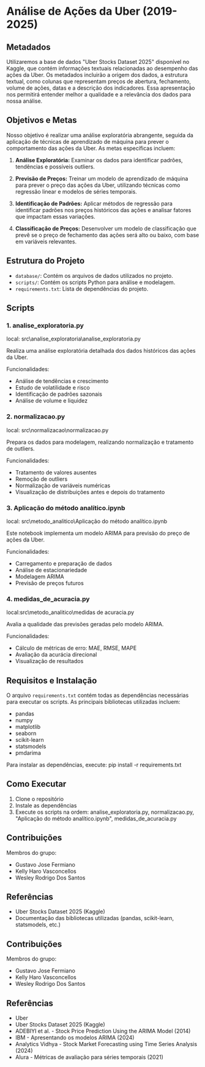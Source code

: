 # Análise de Ações da Uber (2019-2025) 

## Metadados
Utilizaremos a base de dados "Uber Stocks Dataset 2025" disponível no Kaggle, que contém informações textuais relacionadas ao desempenho das ações da Uber. Os metadados incluirão a origem dos dados, a estrutura textual, como colunas que representam preços de abertura, fechamento, volume de ações, datas e a descrição dos indicadores. Essa apresentação nos permitirá entender melhor a qualidade e a relevância dos dados para nossa análise.

## Objetivos e Metas
Nosso objetivo é realizar uma análise exploratória abrangente, seguida da aplicação de técnicas de aprendizado de máquina para prever o comportamento das ações da Uber. As metas específicas incluem:

1. **Análise Exploratória:** Examinar os dados para identificar padrões, tendências e possíveis outliers.

2. **Previsão de Preços:** Treinar um modelo de aprendizado de máquina para prever o preço das ações da Uber, utilizando técnicas como regressão linear e modelos de séries temporais.

3. **Identificação de Padrões:** Aplicar métodos de regressão para identificar padrões nos preços históricos das ações e analisar fatores que impactam essas variações.

4. **Classificação de Preços:** Desenvolver um modelo de classificação que prevê se o preço de fechamento das ações será alto ou baixo, com base em variáveis relevantes.

## Estrutura do Projeto

- `database/`: Contém os arquivos de dados utilizados no projeto.
- `scripts/`: Contém os scripts Python para análise e modelagem.
- `requirements.txt`: Lista de dependências do projeto.

## Scripts

### 1. analise_exploratoria.py
local: src\analise_exploratoria\analise_exploratoria.py

Realiza uma análise exploratória detalhada dos dados históricos das ações da Uber.

Funcionalidades:
- Análise de tendências e crescimento
- Estudo de volatilidade e risco
- Identificação de padrões sazonais
- Análise de volume e liquidez

### 2. normalizacao.py
local: src\normalizacao\normalizacao.py

Prepara os dados para modelagem, realizando normalização e tratamento de outliers.

Funcionalidades:
- Tratamento de valores ausentes
- Remoção de outliers
- Normalização de variáveis numéricas
- Visualização de distribuições antes e depois do tratamento

### 3. Aplicação do método analítico.ipynb
local: src\metodo_analitico\Aplicação do método analítico.ipynb

Este notebook implementa um modelo ARIMA para previsão do preço de ações da Uber.

Funcionalidades:
- Carregamento e preparação de dados
- Análise de estacionariedade
- Modelagem ARIMA
- Previsão de preços futuros

### 4. medidas_de_acuracia.py
local:src\metodo_analitico\medidas de acuracia.py

Avalia a qualidade das previsões geradas pelo modelo ARIMA.

Funcionalidades:
- Cálculo de métricas de erro: MAE, RMSE, MAPE
- Avaliação da acurácia direcional
- Visualização de resultados

## Requisitos e Instalação

O arquivo `requirements.txt` contém todas as dependências necessárias para executar os scripts. As principais bibliotecas utilizadas incluem:

- pandas
- numpy
- matplotlib
- seaborn
- scikit-learn
- statsmodels
- pmdarima

Para instalar as dependências, execute:
pip install -r requirements.txt


## Como Executar

1. Clone o repositório
2. Instale as dependências
3. Execute os scripts na ordem: analise_exploratoria.py, normalizacao.py, "Aplicação do método analítico.ipynb", medidas_de_acuracia.py

## Contribuições

Membros do grupo:
- Gustavo Jose Fermiano
- Kelly Haro Vasconcellos 
- Wesley Rodrigo Dos Santos

## Referências

- Uber Stocks Dataset 2025 (Kaggle)
- Documentação das bibliotecas utilizadas (pandas, scikit-learn, statsmodels, etc.)


## Contribuições
Membros do grupo:

* Gustavo Jose Fermiano
* Kelly Haro Vasconcellos 
* Wesley Rodrigo Dos Santos 



## Referências
- Uber 
- Uber Stocks Dataset 2025 (Kaggle)
- ADEBIYI et al. - Stock Price Prediction Using the ARIMA Model (2014)
- IBM - Apresentando os modelos ARIMA (2024)
- Analytics Vidhya - Stock Market Forecasting using Time Series Analysis (2024)
- Alura - Métricas de avaliação para séries temporais (2021)
